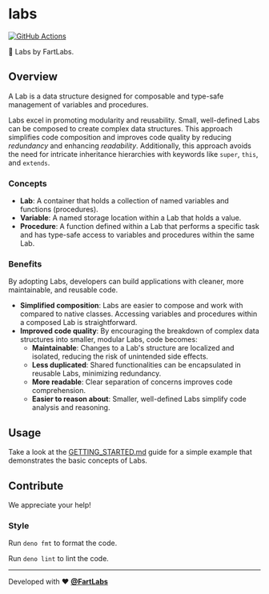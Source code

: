 # labs

[![GitHub Actions](https://github.com/FartLabs/labs/actions/workflows/check.yaml/badge.svg)](https://github.com/FartLabs/labs/actions/workflows/check.yaml)

🧪 Labs by FartLabs.

## Overview

A Lab is a data structure designed for composable and type-safe management of
variables and procedures.

Labs excel in promoting modularity and reusability. Small, well-defined Labs can
be composed to create complex data structures. This approach simplifies code
composition and improves code quality by reducing _redundancy_ and enhancing
_readability_. Additionally, this approach avoids the need for intricate
inheritance hierarchies with keywords like `super`, `this`, and `extends`.

### Concepts

- **Lab**: A container that holds a collection of named variables and functions
  (procedures).
- **Variable**: A named storage location within a Lab that holds a value.
- **Procedure**: A function defined within a Lab that performs a specific task
  and has type-safe access to variables and procedures within the same Lab.

### Benefits

By adopting Labs, developers can build applications with cleaner, more
maintainable, and reusable code.

- **Simplified composition**: Labs are easier to compose and work with compared
  to native classes. Accessing variables and procedures within a composed Lab is
  straightforward.
- **Improved code quality**: By encouraging the breakdown of complex data
  structures into smaller, modular Labs, code becomes:
  - **Maintainable**: Changes to a Lab's structure are localized and isolated,
    reducing the risk of unintended side effects.
  - **Less duplicated**: Shared functionalities can be encapsulated in reusable
    Labs, minimizing redundancy.
  - **More readable**: Clear separation of concerns improves code comprehension.
  - **Easier to reason about**: Smaller, well-defined Labs simplify code
    analysis and reasoning.

## Usage

Take a look at the [GETTING_STARTED.md](./GETTING_STARTED.md) guide for a simple
example that demonstrates the basic concepts of Labs.

## Contribute

We appreciate your help!

### Style

Run `deno fmt` to format the code.

Run `deno lint` to lint the code.

---

Developed with ❤️ [**@FartLabs**](https://github.com/FartLabs)
